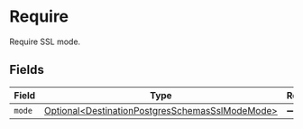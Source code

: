 # Require

Require SSL mode.


## Fields

| Field                                                                                                            | Type                                                                                                             | Required                                                                                                         | Description                                                                                                      |
| ---------------------------------------------------------------------------------------------------------------- | ---------------------------------------------------------------------------------------------------------------- | ---------------------------------------------------------------------------------------------------------------- | ---------------------------------------------------------------------------------------------------------------- |
| `mode`                                                                                                           | [Optional\<DestinationPostgresSchemasSslModeMode>](../../models/shared/DestinationPostgresSchemasSslModeMode.md) | :heavy_minus_sign:                                                                                               | N/A                                                                                                              |